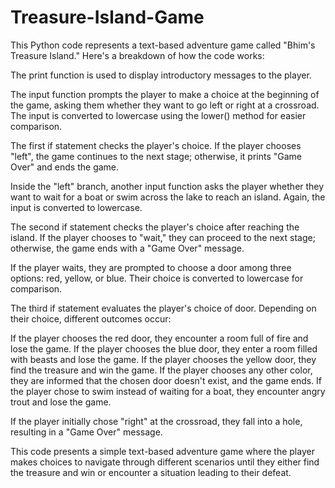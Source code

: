# Treasure-Island-Game

This Python code represents a text-based adventure game called "Bhim's Treasure Island." Here's a breakdown of how the code works:

The print function is used to display introductory messages to the player.

The input function prompts the player to make a choice at the beginning of the game, asking them whether they want to go left or right at a crossroad. The input is converted to lowercase using the lower() method for easier comparison.

The first if statement checks the player's choice. If the player chooses "left", the game continues to the next stage; otherwise, it prints "Game Over" and ends the game.

Inside the "left" branch, another input function asks the player whether they want to wait for a boat or swim across the lake to reach an island. Again, the input is converted to lowercase.

The second if statement checks the player's choice after reaching the island. If the player chooses to "wait," they can proceed to the next stage; otherwise, the game ends with a "Game Over" message.

If the player waits, they are prompted to choose a door among three options: red, yellow, or blue. Their choice is converted to lowercase for comparison.

The third if statement evaluates the player's choice of door. Depending on their choice, different outcomes occur:

If the player chooses the red door, they encounter a room full of fire and lose the game.
If the player chooses the blue door, they enter a room filled with beasts and lose the game.
If the player chooses the yellow door, they find the treasure and win the game.
If the player chooses any other color, they are informed that the chosen door doesn't exist, and the game ends.
If the player chose to swim instead of waiting for a boat, they encounter angry trout and lose the game.

If the player initially chose "right" at the crossroad, they fall into a hole, resulting in a "Game Over" message.

This code presents a simple text-based adventure game where the player makes choices to navigate through different scenarios until they either find the treasure and win or encounter a situation leading to their defeat.
